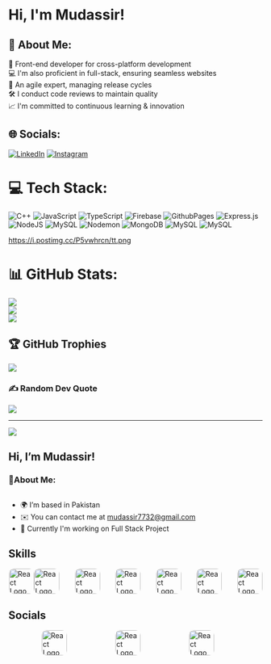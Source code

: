 # Hi, I'm Mudassir!

## 💫 About Me:
🚀 Front-end developer for cross-platform development<br>💻 I'm also proficient in full-stack, ensuring seamless websites<br>🔄 An agile expert, managing release cycles<br>🛠 I conduct code reviews to maintain quality<br>📈 I'm committed to continuous learning & innovation


## 🌐 Socials:
[![LinkedIn](https://img.shields.io/badge/LinkedIn-%230077B5.svg?logo=linkedin&logoColor=white)](https://www.linkedin.com/in/mudassir7732/) 
[![Instagram](https://img.shields.io/website?url=http%3A//www.website.com/path/to/page.html)](https://mudassir7732.dorik.io/) 

# 💻 Tech Stack:
![C++](https://img.shields.io/badge/c++-%2300599C.svg?style=for-the-badge&logo=c%2B%2B&logoColor=white) ![JavaScript](https://img.shields.io/badge/javascript-%23323330.svg?style=for-the-badge&logo=javascript&logoColor=%23F7DF1E) ![TypeScript](https://img.shields.io/badge/typescript-%23007ACC.svg?style=for-the-badge&logo=typescript&logoColor=white) ![Firebase](https://img.shields.io/badge/firebase-%23039BE5.svg?style=for-the-badge&logo=firebase) ![GithubPages](https://img.shields.io/badge/github%20pages-121013?style=for-the-badge&logo=github&logoColor=white) ![Express.js](https://img.shields.io/badge/express.js-%23404d59.svg?style=for-the-badge&logo=express&logoColor=%2361DAFB) ![NodeJS](https://img.shields.io/badge/node.js-6DA55F?style=for-the-badge&logo=node.js&logoColor=white) ![MySQL](https://i.postimg.cc/xjHj0NjR/tt.png) ![Nodemon](https://img.shields.io/badge/NODEMON-%23323330.svg?style=for-the-badge&logo=nodemon&logoColor=%BBDEAD) ![MongoDB](https://img.shields.io/badge/MongoDB-%234ea94b.svg?style=for-the-badge&logo=mongodb&logoColor=white) ![MySQL](https://img.shields.io/badge/mysql-%2300000f.svg?style=for-the-badge&logo=mysql&logoColor=white)
![MySQL](https://i.postimg.cc/3NQGbM9Q/tt.png)

https://i.postimg.cc/P5vwhrcn/tt.png



# 📊 GitHub Stats:
![](https://github-readme-stats.vercel.app/api?username=nishitdixit&theme=dracula&hide_border=false&include_all_commits=true&count_private=true)<br/>
![](https://github-readme-streak-stats.herokuapp.com/?user=nishitdixit&theme=dracula&hide_border=false)<br/>
![](https://github-readme-stats.vercel.app/api/top-langs/?username=nishitdixit&theme=dracula&hide_border=false&include_all_commits=true&count_private=true&layout=compact)

## 🏆 GitHub Trophies
![](https://github-profile-trophy.vercel.app/?username=nishitdixit&theme=radical&no-frame=false&no-bg=false&margin-w=4)

### ✍️ Random Dev Quote
![](https://quotes-github-readme.vercel.app/api?type=horizontal&theme=radical)

---
[![](https://visitcount.itsvg.in/api?id=nishitdixit&icon=0&color=0)](https://visitcount.itsvg.in)

<!-- Proudly created with GPRM ( https://gprm.itsvg.in ) -->











## Hi, I’m Mudassir!
### 💫About Me:
##
- 🌍 I’m based in Pakistan
- ✉️ You can contact me at mudassir7732@gmail.com
- 🚀 Currently I'm working on Full Stack Project

## Skills

<div style="display: flex; align-items: center; width:100%; flex-direction:row; justify-content:space-evenly">
  <img src="https://cdn.iconscout.com/icon/free/png-512/free-react-1-282599.png?f=webp&w=256" alt="React Logo" width="50px" height="50px" style="border-radius:10px;">
<img src="https://img.icons8.com/?size=100&id=cHBUT9SmrD2V&format=png&color=000000" alt="React Logo" width="50px" height="50px" style="border-radius:10px; margin-right:30px">
<img src="https://img.icons8.com/?size=100&id=ROMfFZ1tMhpk&format=png&color=000000" alt="React Logo" width="50px" height="50px" style="border-radius:10px; margin-right:30px">
<img src="https://img.icons8.com/?size=100&id=39854&format=png&color=000000" alt="React Logo" width="50px" height="50px" style="border-radius:10px; margin-right:30px">
<img src="https://www.openxcell.com/wp-content/uploads/2021/11/dango-inner-2.png" alt="React Logo" width="50px" height="50px" style="border-radius:10px; margin-right:30px">
<img src="https://seeklogo.com/images/M/material-ui-logo-5BDCB9BA8F-seeklogo.com.png" alt="React Logo" width="50px" height="50px" style="border-radius:10px; margin-right:30px">
<img src="https://img.icons8.com/?size=100&id=x7XMNGh2vdqA&format=png&color=000000" alt="React Logo" width="50px" height="50px" style="border-radius:10px;">
</div>




## Socials

<div style="display: flex; align-items: center; width:100%; flex-direction:row; justify-content:space-evenly">
<a href="https://www.linkedin.com/in/mudassir7732" target="_blank">
<img src="https://img.icons8.com/?size=100&id=xuvGCOXi8Wyg&format=png&color=000000" alt="React Logo" width="50px" height="50px" style="border-radius:10px; margin-right:30px">
</a>

  <a href="https://mudassir7732.dorik.io/" target="_blank">
<img src="https://img.icons8.com/?size=100&id=PXjse9l8Loka&format=png&color=000000" alt="React Logo" width="50px" height="50px" style="border-radius:10px; margin-right:30px">
</a>

  <a href="https://www.upwork.com/freelancers/~019d23e81b7d1d3259" target="_blank">
<img src="https://img.icons8.com/?size=100&id=HKdmFbFm7xQV&format=png&color=000000" alt="React Logo" width="50px" height="50px" style="border-radius:10px; margin-right:30px">
</a>

</div>
